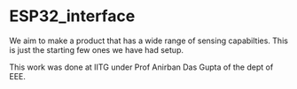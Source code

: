 # ESP32_interface

We aim to make a product that has a wide range of sensing capabilties.
This is just the starting few ones we have had setup.

This work was done at IITG under Prof Anirban Das Gupta of the dept of EEE.
